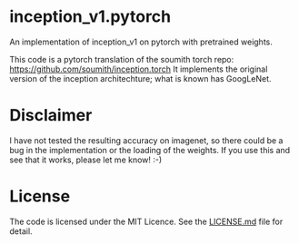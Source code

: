 # inception_v1.pytorch
An implementation of inception_v1 on pytorch with pretrained weights. 

This code is a pytorch translation of the soumith torch repo: https://github.com/soumith/inception.torch
It implements the original version of the inception architechture; what is known has GoogLeNet.

# Disclaimer 
I have not tested the resulting accuracy on imagenet, so there could be a bug in the implementation or the loading of the weights. If you use this and see that it works, please let me know! :-)

# License
The code is licensed under the MIT Licence. See the [LICENSE.md](LICENSE.md) file for detail.
